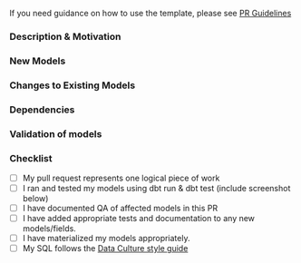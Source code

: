 If you need guidance on how to use the template, please see [PR Guidelines](https://docs.google.com/document/d/1gp8Y_mX-fmYLWH-Ia5JRcLIRshuovSqdFMDgZrF2gi0/edit)

### Description & Motivation
<!--
Please describe the goal of your PR. This is the intro to your PR and should allow the reviewer to quickly be able to understand the reason for opening this PR. If your actual code is the “how”, the description is the “what” and “why.” Include links to any tasks or documentation that may be relevant and helpful for review
-->

### New Models
<!--
Outline the purpose, grain, core fields, and additional details surrounding the logic used in the model where relevant.
-->

### Changes to Existing Models
<!--
Outline changes for each model that was updated with added detail about changes that were made.
-->

### Dependencies
<!--
Include a screenshot of the updated DAG through at least 2 steps downstream of the update model(s). This is intended to highlight what models are impacted by the changes - where relevant for changes made early in the DAG, not primary end models impacted here as well.
-->

### Validation of models
<!--
 How does the model output compare to the existing source of truth / expected behavior? This should include links to any QA spreadsheets, screenshots of changes in outputs, example queries used for validation, and any other relevant information surrounding the validation of model updates.
-->

### Checklist
<!--
ALL ITEMS SHOULD BE COMPLETE BEFORE REQUESTING REVIEW
-->

- [ ] My pull request represents one logical piece of work
- [ ] I ran and tested my models using dbt run & dbt test (include screenshot below)
- [ ] I have documented QA of affected models in this PR
- [ ] I have added appropriate tests and documentation to any new models/fields.
- [ ] I have materialized my models appropriately.
- [ ]  My SQL follows the [Data Culture style guide](https://github.com/datacult/AE-coding-conventions/blob/main/dc-sql_style.md)
